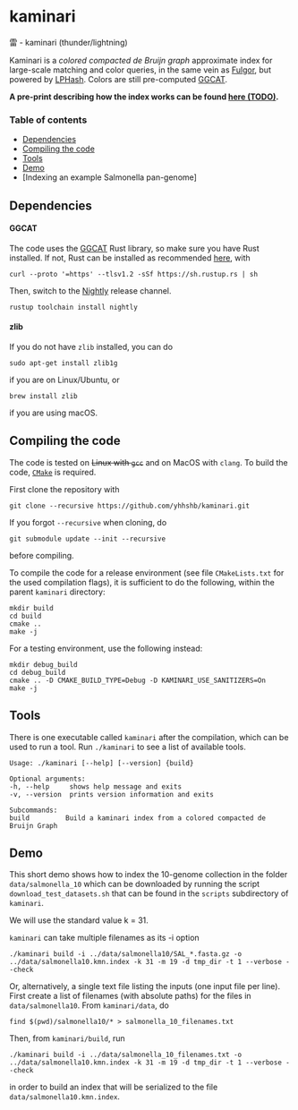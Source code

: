 # kaminari
雷 - kaminari (thunder/lightning)

Kaminari is a *colored compacted de Bruijn graph* approximate index for large-scale matching and color queries, in the same vein as [Fulgor](https://github.com/jermp/fulgor), but powered by [LPHash](https://github.com/jermp/lphash).
Colors are still pre-computed [GGCAT](https://github.com/algbio/GGCAT). 

**A pre-print describing how the index works can be found [here (TODO)]().**

### Table of contents
* [Dependencies](#dependencies)
* [Compiling the code](#compiling-the-code)
* [Tools](#tools)
* [Demo](#Demo)
* [Indexing an example Salmonella pan-genome]

Dependencies
------------

#### GGCAT

The code uses the [GGCAT](https://github.com/algbio/GGCAT) Rust library,
so make sure you have Rust installed. 
If not, Rust can be installed as recommended [here](https://www.rust-lang.org/tools/install), with

	curl --proto '=https' --tlsv1.2 -sSf https://sh.rustup.rs | sh

Then, switch to the [Nightly](https://doc.rust-lang.org/book/appendix-07-nightly-rust.html#rustup-and-the-role-of-rust-nightly) release channel.

	rustup toolchain install nightly

#### zlib

If you do not have `zlib` installed, you can do

    sudo apt-get install zlib1g

if you are on Linux/Ubuntu, or

    brew install zlib

if you are using macOS.

Compiling the code
------------------

The code is tested on ~~Linux with `gcc`~~ and on MacOS with `clang`.
To build the code, [`CMake`](https://cmake.org/) is required.

First clone the repository with

    git clone --recursive https://github.com/yhhshb/kaminari.git

If you forgot `--recursive` when cloning, do

    git submodule update --init --recursive

before compiling.

To compile the code for a release environment (see file `CMakeLists.txt` for the used compilation flags), it is sufficient to do the following, within the parent `kaminari` directory:

    mkdir build
    cd build
    cmake ..
    make -j

For a testing environment, use the following instead:

    mkdir debug_build
    cd debug_build
    cmake .. -D CMAKE_BUILD_TYPE=Debug -D KAMINARI_USE_SANITIZERS=On
    make -j

Tools
-----

There is one executable called `kaminari` after the compilation, which can be used to run a tool.
Run `./kaminari` to see a list of available tools.

	Usage: ./kaminari [--help] [--version] {build}

    Optional arguments:
    -h, --help     shows help message and exits 
    -v, --version  prints version information and exits 

    Subcommands:
    build         Build a kaminari index from a colored compacted de Bruijn Graph

Demo
----

This short demo shows how to index the 10-genome collection in the folder `data/salmonella_10` which can be downloaded by running the script `download_test_datasets.sh` that can be found in the `scripts` subdirectory of `kaminari`.

We will use the standard value k = 31.

`kaminari` can take multiple filenames as its -i option

    ./kaminari build -i ../data/salmonella10/SAL_*.fasta.gz -o ../data/salmonella10.kmn.index -k 31 -m 19 -d tmp_dir -t 1 --verbose --check

Or, alternatively, a single text file listing the inputs (one input file per line).
First create a list of filenames (with absolute paths) for the files in `data/salmonella10`.
From `kaminari/data`, do

    find $(pwd)/salmonella10/* > salmonella_10_filenames.txt

Then, from `kaminari/build`, run

    ./kaminari build -i ../data/salmonella_10_filenames.txt -o ../data/salmonella10.kmn.index -k 31 -m 19 -d tmp_dir -t 1 --verbose --check

in order to build an index that will be serialized to the file `data/salmonella10.kmn.index`.